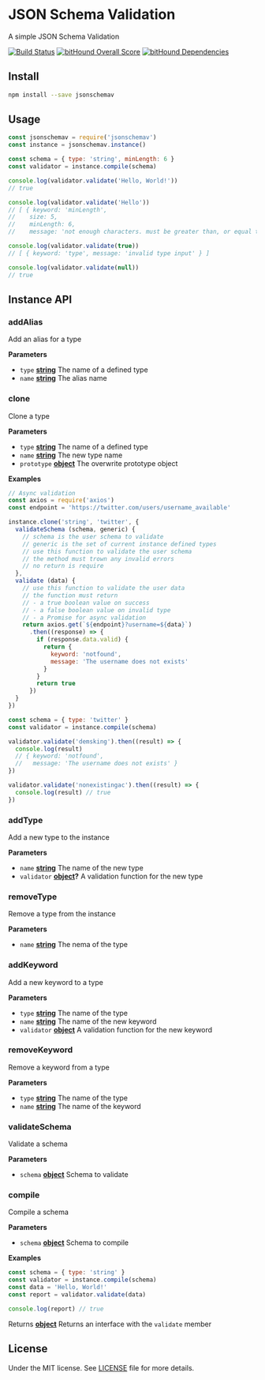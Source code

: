 # JSON Schema Validation

A simple JSON Schema Validation

[![Build Status](https://travis-ci.org/demsking/jsonschemav.svg?branch=master)](https://travis-ci.org/demsking/jsonschemav) [![bitHound Overall Score](https://www.bithound.io/github/demsking/jsonschemav/badges/score.svg)](https://www.bithound.io/github/demsking/jsonschemav) [![bitHound Dependencies](https://www.bithound.io/github/demsking/jsonschemav/badges/dependencies.svg)](https://www.bithound.io/github/demsking/jsonschemav/master/dependencies/npm)

## Install

```sh
npm install --save jsonschemav
```

## Usage

```javascript
const jsonschemav = require('jsonschemav')
const instance = jsonschemav.instance()

const schema = { type: 'string', minLength: 6 }
const validator = instance.compile(schema)

console.log(validator.validate('Hello, World!'))
// true

console.log(validator.validate('Hello'))
// [ { keyword: 'minLength',
//    size: 5,
//    minLength: 6,
//    message: 'not enough characters. must be greater than, or equal to, 6' } ]

console.log(validator.validate(true)) 
// [ { keyword: 'type', message: 'invalid type input' } ]

console.log(validator.validate(null))
// true
```

## Instance API

<!-- Generated by documentation.js. Update this documentation by updating the source code. -->

### addAlias

Add an alias for a type

**Parameters**

-   `type` **[string](https://developer.mozilla.org/en-US/docs/Web/JavaScript/Reference/Global_Objects/String)** The name of a defined type
-   `name` **[string](https://developer.mozilla.org/en-US/docs/Web/JavaScript/Reference/Global_Objects/String)** The alias name

### clone

Clone a type

**Parameters**

-   `type` **[string](https://developer.mozilla.org/en-US/docs/Web/JavaScript/Reference/Global_Objects/String)** The name of a defined type
-   `name` **[string](https://developer.mozilla.org/en-US/docs/Web/JavaScript/Reference/Global_Objects/String)** The new type name
-   `prototype` **[object](https://developer.mozilla.org/en-US/docs/Web/JavaScript/Reference/Global_Objects/Object)** The overwrite prototype object

**Examples**

```javascript
// Async validation
const axios = require('axios')
const endpoint = 'https://twitter.com/users/username_available'

instance.clone('string', 'twitter', {
  validateSchema (schema, generic) {
    // schema is the user schema to validate
    // generic is the set of current instance defined types
    // use this function to validate the user schema
    // the method must trown any invalid errors
    // no return is require
  },
  validate (data) {
    // use this function to validate the user data
    // the function must return
    // - a true boolean value on success
    // - a false boolean value on invalid type
    // - a Promise for async validation
    return axios.get(`${endpoint}?username=${data}`)
      .then((response) => {
        if (response.data.valid) {
          return {
            keyword: 'notfound',
            message: 'The username does not exists'
          }
        }
        return true
      })
  }
})

const schema = { type: 'twitter' }
const validator = instance.compile(schema)

validator.validate('demsking').then((result) => {
  console.log(result)
  // { keyword: 'notfound',
  //   message: 'The username does not exists' }
})

validator.validate('nonexistingac').then((result) => {
  console.log(result) // true
})
```

### addType

Add a new type to the instance

**Parameters**

-   `name` **[string](https://developer.mozilla.org/en-US/docs/Web/JavaScript/Reference/Global_Objects/String)** The name of the new type
-   `validator` **[object](https://developer.mozilla.org/en-US/docs/Web/JavaScript/Reference/Global_Objects/Object)?** A validation function for the new type

### removeType

Remove a type from the instance

**Parameters**

-   `name` **[string](https://developer.mozilla.org/en-US/docs/Web/JavaScript/Reference/Global_Objects/String)** The nema of the type

### addKeyword

Add a new keyword to a type

**Parameters**

-   `type` **[string](https://developer.mozilla.org/en-US/docs/Web/JavaScript/Reference/Global_Objects/String)** The name of the type
-   `name` **[string](https://developer.mozilla.org/en-US/docs/Web/JavaScript/Reference/Global_Objects/String)** The name of the new keyword
-   `validator` **[object](https://developer.mozilla.org/en-US/docs/Web/JavaScript/Reference/Global_Objects/Object)** A validation function for the new keyword

### removeKeyword

Remove a keyword from a type

**Parameters**

-   `type` **[string](https://developer.mozilla.org/en-US/docs/Web/JavaScript/Reference/Global_Objects/String)** The name of the type
-   `name` **[string](https://developer.mozilla.org/en-US/docs/Web/JavaScript/Reference/Global_Objects/String)** The name of the keyword

### validateSchema

Validate a schema

**Parameters**

-   `schema` **[object](https://developer.mozilla.org/en-US/docs/Web/JavaScript/Reference/Global_Objects/Object)** Schema to validate

### compile

Compile a schema

**Parameters**

-   `schema` **[object](https://developer.mozilla.org/en-US/docs/Web/JavaScript/Reference/Global_Objects/Object)** Schema to compile

**Examples**

```javascript
const schema = { type: 'string' }
const validator = instance.compile(schema)
const data = 'Hello, World!'
const report = validator.validate(data)

console.log(report) // true
```

Returns **[object](https://developer.mozilla.org/en-US/docs/Web/JavaScript/Reference/Global_Objects/Object)** Returns an interface with the `validate` member

## License

Under the MIT license. See [LICENSE](https://github.com/demsking/jsonschemav/blob/master/LICENSE) file for more details.
